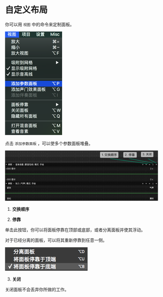# 自定义布局

你可以用 `视图` 中的命令来定制面板。

![](image/layout-customization-1.png)

点击 `添加参数面板` ，可以使多个参数面板堆叠。

![](image/layout-customization-2.png)

1. **交换顺序**

2. **停靠**

单击此按钮，你可以将面板停靠在顶部或底部，或者分离面板并使其浮动。

对于已经分离的面板，可以将其重新停靠到任意一侧。

![](image/layout-customization-3.png)

3. **关闭**

关闭面板不会丢弃你所做的工作。
